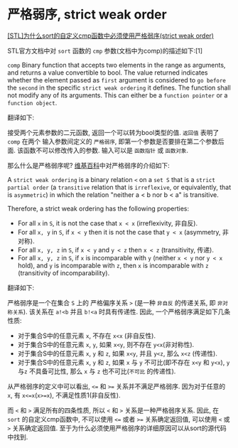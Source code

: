 # 严格弱序, strict weak order

[[STL]为什么sort的自定义cmp函数中必须使用严格弱序(strict weak order)](https://blog.csdn.net/Strengthennn/article/details/107738011)

STL官方文档中对 `sort` 函数的 `cmp` 参数(文档中为comp)的描述如下:[1]

`comp`
Binary function that accepts two elements in the range as arguments, and returns a value convertible to bool.
The value returned indicates whether the element passed as `first` argument is considered to `go before` the `second` in the specific `strict weak ordering` it defines.
The function shall not modify any of its arguments.
This can either be a `function pointer` or a `function object`.

翻译如下:

接受两个元素参数的二元函数, 返回一个可以转为bool类型的值.
`返回值` 表明了   `comp` 在两个 输入参数间定义的 `严格弱序`, 即第一个参数是否要排在第二个参数后面.
该函数不可以修改传入的参数.
输入可以是 `函数指针` 或 `函数对象`.

那么什么是严格弱序呢?
[维基百科](https://en.wikipedia.org/wiki/Partially_ordered_set)中对严格弱序的介绍如下:

A `strict weak ordering` is a binary relation `<` on a `set S` that
is a `strict partial order` (a `transitive` relation that is `irreflexive`, or equivalently, that is `asymmetric`)
in which the relation "neither a < b nor b < a" is transitive.

Therefore, a strict weak ordering has the following properties:

+ For all `x` in `S`, it is not the case that `x < x` (irreflexivity, 非自反).
+ For all `x, y` in `S`, if `x < y` then it is not the case that `y < x` (asymmetry, 非对称).
+ For all `x, y, z` in `S`, if `x < y` and `y < z` then `x < z` (transitivity, 传递).
+ For all `x, y, z` in `S`, if `x` is incomparable with `y` (neither `x < y` nor `y < x` hold),
and `y` is incomparable with `z`, then `x` is incomparable with `z` (transitivity of incomparability).

翻译如下:

严格弱序是一个在集合 `S` 上的 严格偏序关系 `>`
(是一种 `非自反` 的传递关系, 即 `非对称关系`).
该关系在 `a!<b` 并且 `b!<a` 时具有传递性. 因此, 一个严格弱序满足如下几条性质:

+ 对于集合S中的任意元素 `x`, 不存在 `x<x` (非自反性).
+ 对于集合S中的任意元素 `x`, `y`, 如果 `x<y`, 则不存在 `y<x`(非对称性).
+ 对于集合S中的任意元素 `x`, `y` 和 `z`, 如果 `x<y`, 并且 `y<z`, 那么 `x<z` (传递性).
+ 对于集合S中的任意元素 `x`, `y` 和 `z`, 如果 `x` 与 `y` 不可比(即不存在 `x<y` 和 `y<x`),
`y` 与`z` 不具备可比性, 那么 `x` 与 `z` 也不可比(`不可比` 的传递性).

从严格弱序的定义中可以看出, `<=` 和 `>=` 关系并不满足严格弱序.
因为对于任意的 `x`, 有 `x<=x`(`x>=x`), 不满足性质1(非自反性).

而 `<` 和 `>` 满足所有的四条性质, 所以 `<` 和 `>` 关系是一种严格弱序关系.
因此, 在 `sort` 的自定义cmp函数中, 不可以使用 `<=`  或者 `>=` 关系确定返回值, 可以使用 `<` 或 `>` 关系确定返回值.
至于为什么必须使用严格弱序的详细原因可以从sort的源代码中找到.
